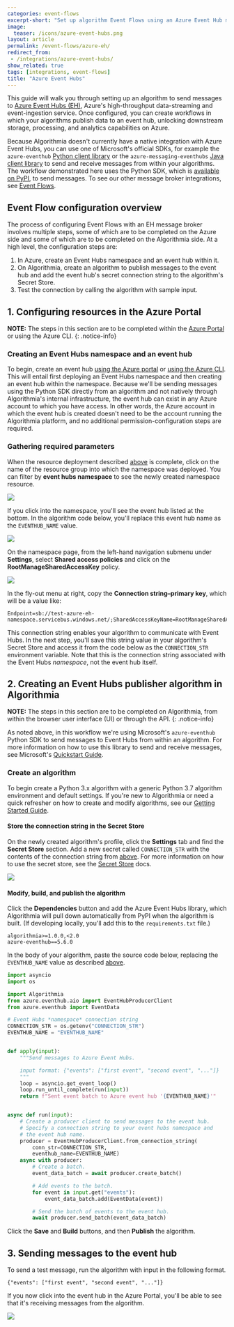 ```yaml
---
categories: event-flows
excerpt-short: "Set up algorithm Event Flows using an Azure Event Hub message broker"
image:
  teaser: /icons/azure-event-hubs.png
layout: article
permalink: /event-flows/azure-eh/
redirect_from:
 - /integrations/azure-event-hubs/
show_related: true
tags: [integrations, event-flows]
title: "Azure Event Hubs"
---
```


This guide will walk you through setting up an algorithm to send messages to [Azure Event Hubs (EH)](https://azure.microsoft.com/services/event-hubs/), Azure's high-throughput data-streaming and event-ingestion service. Once configured, you can create workflows in which your algorithms publish data to an event hub, unlocking downstream storage, processing, and analytics capabilities on Azure.

Because Algorithmia doesn't currently have a native integration with Azure Event Hubs, you can use one of Microsoft's official SDKs, for example the `azure-eventhub` [Python client library](https://docs.microsoft.com/en-us/azure/event-hubs/event-hubs-python-get-started-send) or the `azure-messaging-eventhubs` [Java client library](https://docs.microsoft.com/en-us/azure/event-hubs/event-hubs-java-get-started-send) to send and receive messages from within your algorithms. The workflow demonstrated here uses the Python SDK, which is [available on PyPI](https://pypi.org/project/azure-eventhub/), to send messages. To see our other message broker integrations, see [Event Flows](/developers/event-flows).

## Event Flow configuration overview

The process of configuring Event Flows with an EH message broker involves multiple steps, some of which are to be completed on the Azure side and some of which are to be completed on the Algorithmia side. At a high level, the configuration steps are:

1. In Azure, create an Event Hubs namespace and an event hub within it.
2. On Algorithmia, create an algorithm to publish messages to the event hub and add the event hub's secret connection string to the algorithm's Secret Store.
3. Test the connection by calling the algorithm with sample input.

## 1. Configuring resources in the Azure Portal

**NOTE:** The steps in this section are to be completed within the <a href="https://portal.azure.com/" target="_blank" rel="noreferrer noopener">Azure Portal</a> or using the Azure CLI.
{: .notice-info}

### Creating an Event Hubs namespace and an event hub

To begin, create an event hub [using the Azure portal](https://docs.microsoft.com/en-us/azure/event-hubs/event-hubs-create) or [using the Azure CLI](https://docs.microsoft.com/en-us/azure/event-hubs/event-hubs-quickstart-cli). This will entail first deploying an Event Hubs namespace and then creating an event hub within the namespace. Because we'll be sending messages using the Python SDK directly from an algorithm and not natively through Algorithmia's internal infrastructure, the event hub can exist in any Azure account to which you have access. In other words, the Azure account in which the event hub is created doesn't need to be the account running the Algorithmia platform, and no additional permission-configuration steps are required.

### Gathering required parameters

When the resource deployment described [above](#-creating-an-event-hubs-namespace-and-event-hub) is complete, click on the name of the resource group into which the namespace was deployed. You can filter by **event hubs namespace** to see the newly created namespace resource.

<img src="{{site.cdnurl}}{{site.baseurl}}/images/post_images/eventlisteners/azure-portal-resourcs-event-hubs-namespace.png">

If you click into the namespace, you'll see the event hub listed at the bottom. In the algorithm code below, you'll replace this event hub name as the `EVENTHUB_NAME` value.

<img src="{{site.cdnurl}}{{site.baseurl}}/images/post_images/eventlisteners/azure-portal-event-hubs-hub-list.png">

On the namespace page, from the left-hand navigation submenu under **Settings**, select **Shared access policies** and click on the **RootManageSharedAccessKey** policy.

<img src="{{site.cdnurl}}{{site.baseurl}}/images/post_images/eventlisteners/azure-portal-event-hubs-namespace.png">

In the fly-out menu at right, copy the **Connection string–primary key**, which will be a value like:

```
Endpoint=sb://test-azure-eh-namespace.servicebus.windows.net/;SharedAccessKeyName=RootManageSharedAccessKey;SharedAccessKey=+FehbdIzXYc6kMuXcLMkCfH0iTkZGeNI2sV4wWu6mis=
```

This connection string enables your algorithm to communicate with Event Hubs. In the next step, you'll save this string value in your algorithm's Secret Store and access it from the code below as the `CONNECTION_STR` environment variable. Note that this is the connection string associated with the Event Hubs *namespace*, not the event hub itself.

## 2. Creating an Event Hubs publisher algorithm in Algorithmia

**NOTE:** The steps in this section are to be completed on Algorithmia, from within the browser user interface (UI) or through the API.
{: .notice-info}

As noted above, in this workflow we're using Microsoft's `azure-eventhub` Python SDK to send messages to Event Hubs from within an algorithm. For more information on how to use this library to send and receive messages, see Microsoft's [Quickstart Guide](https://docs.microsoft.com/en-us/azure/event-hubs/event-hubs-python-get-started-send).

### Create an algorithm

To begin create a Python 3.x algorithm with a generic Python 3.7 algorithm environment and default settings. If you're new to Algorithmia or need a quick refresher on how to create and modify algorithms, see our [Getting Started Guide](/algorithm-development/your-first-algo).

#### Store the connection string in the Secret Store

On the newly created algorithm's profile, click the **Settings** tab and find the **Secret Store** section. Add a new secret called `CONNECTION_STR` with the contents of the connection string from [above](#gathering-required-parameters). For more information on how to use the secret store, see the [Secret Store](/developers/platform/secret-store/) docs.

<img src="{{site.cdnurl}}{{site.baseurl}}/images/post_images/eventlisteners/secret-event-hubs-namespace-connection-string.png">

#### Modify, build, and publish the algorithm

Click the **Dependencies** button and add the Azure Event Hubs library, which Algorithmia will pull down automatically from PyPI when the algorithm is built. (If developing locally, you'll add this to the `requirements.txt` file.)

```
algorithmia>=1.0.0,<2.0
azure-eventhub==5.6.0
```

In the body of your algorithm, paste the source code below, replacing the `EVENTHUB_NAME` value as described [above](#gathering-required-parameters).

```python
import asyncio
import os

import Algorithmia
from azure.eventhub.aio import EventHubProducerClient
from azure.eventhub import EventData

# Event Hubs *namespace* connection string
CONNECTION_STR = os.getenv("CONNECTION_STR")
EVENTHUB_NAME = "EVENTHUB_NAME"


def apply(input):
    """Send messages to Azure Event Hubs.

    input format: {"events": ["first event", "second event", "..."]}
    """
    loop = asyncio.get_event_loop()
    loop.run_until_complete(run(input))
    return f"Sent event batch to Azure event hub '{EVENTHUB_NAME}'"


async def run(input):
    # Create a producer client to send messages to the event hub.
    # Specify a connection string to your event hubs namespace and
    # the event hub name.
    producer = EventHubProducerClient.from_connection_string(
        conn_str=CONNECTION_STR,
        eventhub_name=EVENTHUB_NAME)
    async with producer:
        # Create a batch.
        event_data_batch = await producer.create_batch()

        # Add events to the batch.
        for event in input.get("events"):
            event_data_batch.add(EventData(event))

        # Send the batch of events to the event hub.
        await producer.send_batch(event_data_batch)
```

Click the **Save** and **Build** buttons, and then **Publish** the algorithm.

## 3. Sending messages to the event hub

To send a test message, run the algorithm with input in the following format.

```
{"events": ["first event", "second event", "..."]}
```

If you now click into the event hub in the Azure Portal, you'll be able to see that it's receiving messages from the algorithm.

<img src="{{site.cdnurl}}{{site.baseurl}}/images/post_images/eventlisteners/azure-portal-event-hubs-incoming-requests.png">
